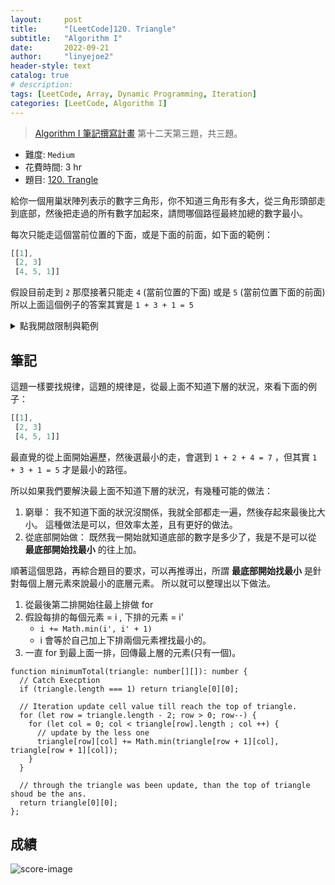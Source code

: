 ```yaml
---
layout:     post
title:      "[LeetCode]120. Triangle"
subtitle:   "Algorithm I"
date:       2022-09-21
author:     "linyejoe2"
header-style: text
catalog: true
# description: 
tags: [LeetCode, Array, Dynamic Programming, Iteration]
categories: [LeetCode, Algorithm I]
---
```


> [Algorithm I 筆記撰寫計畫](/2022/06/14/leetcode/Algorithm/Algorithm%20I/Starting-write-Algorithm-I-Note/#09-x2F-13-Day-12-Dynamic-Programming) 第十二天第三題，共三題。

+ 難度: `Medium`
+ 花費時間: 3 hr
+ 題目: [120. Trangle](https://leetcode.com/problems/triangle/)

給你一個用巢狀陣列表示的數字三角形，你不知道三角形有多大，從三角形頭部走到底部，然後把走過的所有數字加起來，請問哪個路徑最終加總的數字最小。

<!--more-->

每次只能走這個當前位置的下面，或是下面的前面，如下面的範例：

```rust
[[1],
 [2, 3]
 [4, 5, 1]]
```

假設目前走到 `2` 那麼接著只能走 `4` (當前位置的下面) 或是 `5` (當前位置下面的前面)
所以上面這個例子的答案其實是 `1 + 3 + 1 = 5`

<details><summary>點我開啟限制與範例</summary>

**限制:**

+ `1 <= triangle.length <= 200`
+ `triangle[0].length == 1`
+ `triangle[i].length == triangle[i - 1].length + 1`
+ `-104 <= triangle[i][j] <= 104`

**Example 1:**

<!-- ![example-image-1](https://assets.leetcode.com/uploads/2019/02/16/oranges.png) -->

```=
Input: triangle = [[2],[3,4],[6,5,7],[4,1,8,3]]
Output: 11
Explanation: The triangle looks like:
   2
  3 4
 6 5 7
4 1 8 3
The minimum path sum from top to bottom is 2 + 3 + 5 + 1 = 11 (underlined above).
```

**Example 2:**

<!-- ![example-image-2](https://assets.leetcode.com/uploads/2021/04/24/01-2-grid.jpg) -->

```=
Input: triangle = [[-10]]
Output: -10
```

</details>

## 筆記

這題一樣要找規律，這題的規律是，從最上面不知道下層的狀況，來看下面的例子：

```rust
[[1],
 [2, 3]
 [4, 5, 1]]
```

最直覺的從上面開始遍歷，然後選最小的走，會選到 `1 + 2 + 4 = 7` ，但其實 `1 + 3 + 1 = 5` 才是最小的路徑。

所以如果我們要解決最上面不知道下層的狀況，有幾種可能的做法：

1. 窮舉：
   我不知道下面的狀況沒關係，我就全部都走一遍，然後存起來最後比大小。
   這種做法是可以，但效率太差，且有更好的做法。
2. 從底部開始做：
   既然我一開始就知道底部的數字是多少了，我是不是可以從 **最底部開始找最小** 的往上加。

順著這個思路，再綜合題目的要求，可以再推導出，所謂 **最底部開始找最小** 是針對每個上層元素來說最小的底層元素。
所以就可以整理出以下做法。

1. 從最後第二排開始往最上排做 for
2. 假設每排的每個元素 = i , 下排的元素 = i'
   + `i += Math.min(i', i' + 1)`
   + i 會等於自己加上下排兩個元素裡找最小的。
3. 一直 for 到最上面一排，回傳最上層的元素(只有一個)。

```TS=
function minimumTotal(triangle: number[][]): number {
  // Catch Execption
  if (triangle.length === 1) return triangle[0][0];

  // Iteration update cell value till reach the top of triangle.
  for (let row = triangle.length - 2; row > 0; row--) {
    for (let col = 0; col < triangle[row].length ; col ++) {
      // update by the less one
      triangle[row][col] += Math.min(triangle[row + 1][col], triangle[row + 1][col]);
    }
  }

  // through the triangle was been update, than the top of triangle shoud be the ans.
  return triangle[0][0];
};

```

## 成績

![score-image](https://i.imgur.com/POTW0yi.png)

<!-- ##### 參考資料

+ [discuss]

[discuss]: https://leetcode.com/problems/house-robber/discuss/156523/From-good-to-great.-How-to-approach-most-of-DP-problems. -->

